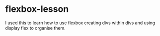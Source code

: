 # flexbox-lesson
I used this to learn how to use flexbox
creating divs within divs and using display flex to organise them.

